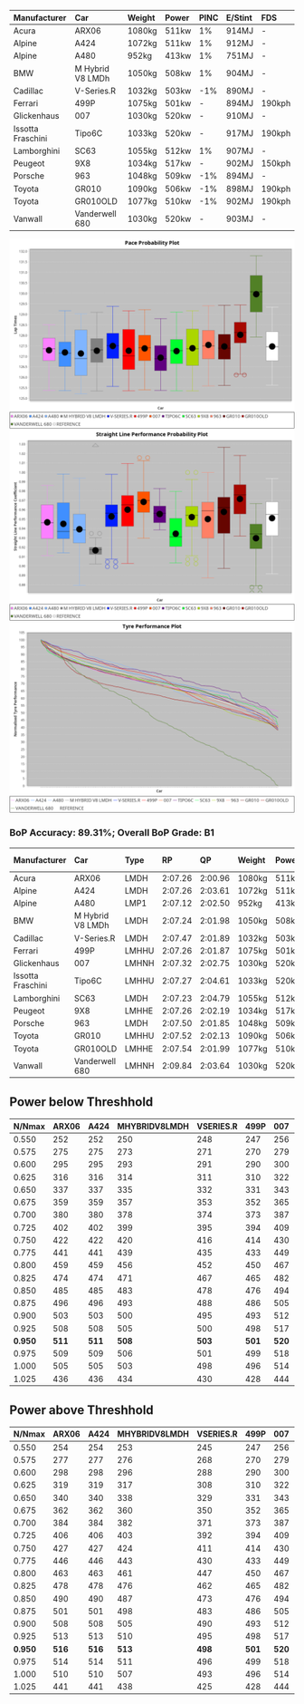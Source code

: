 |Manufacturer|Car|Weight|Power|PINC|E/Stint|FDS|
|:-|:-|:-|:-|:-|:-|:-|
|Acura|ARX06|1080kg|511kw|1%|914MJ|-|
|Alpine|A424|1072kg|511kw|1%|912MJ|-|
|Alpine|A480|952kg|413kw|1%|751MJ|-|
|BMW|M Hybrid V8 LMDh|1050kg|508kw|1%|904MJ|-|
|Cadillac|V-Series.R|1032kg|503kw|-1%|890MJ|-|
|Ferrari|499P|1075kg|501kw|-|894MJ|190kph|
|Glickenhaus|007|1030kg|520kw|-|910MJ|-|
|Issotta Fraschini|Tipo6C|1033kg|520kw|-|917MJ|190kph|
|Lamborghini|SC63|1055kg|512kw|1%|907MJ|-|
|Peugeot|9X8|1034kg|517kw|-|902MJ|150kph|
|Porsche|963|1048kg|509kw|-1%|894MJ|-|
|Toyota|GR010|1090kg|506kw|-1%|898MJ|190kph|
|Toyota|GR010OLD|1077kg|510kw|-1%|902MJ|190kph|
|Vanwall|Vanderwell 680|1030kg|520kw|-|903MJ|-|

![PACECHART](./IMG/ACOMETHOD.png)
![STRAIGHTLINEPERFORMANCECHART](./IMG/ACOMETHOD_sp.png)
![TYREPERFORMANCECHART](./IMG/ACOMETHOD_tw.png)

### BoP Accuracy: 89.31%; Overall BoP Grade: B1
|Manufacturer|Car|Type|RP|QP|Weight|Power¹|Threshhold|PINC|Power²|E/Stint|AVG Vmax|FDS|RDLC|L/Stint|BOP-Grade|ModelAccuracy|ModelPoints|Match%|
|:-|:-|:-|:-|:-|:-|:-|:-|:-|:-|:-|:-|:-|:-|:-|:-|:-|:-|:-|
|Acura|ARX06|LMDH|2:07.26|2:00.96|1080kg|511kw|210.0kph|1%|516kw|914MJ|301.44kph|-|0.99|25|-C1|100.00%|995|78.61%|
|Alpine|A424|LMDH|2:07.26|2:03.61|1072kg|511kw|210.0kph|1%|516kw|912MJ|301.46kph|-|0.99|25|~A1|81.15%|521|99.62%|
|Alpine|A480|LMP1|2:07.12|2:02.50|952kg|413kw|210.0kph|1%|417kw|751MJ|298.14kph|-|0.97|23|~A1|67.92%|957|100.00%|
|BMW|M Hybrid V8 LMDh|LMDH|2:07.24|2:01.98|1050kg|508kw|210.0kph|1%|513kw|904MJ|298.57kph|-|1.02|25|-A2|98.60%|1690|90.41%|
|Cadillac|V-Series.R|LMDH|2:07.47|2:01.89|1032kg|503kw|210.0kph|-1%|498kw|890MJ|302.57kph|-|1.03|25|+A2|91.10%|1770|94.57%|
|Ferrari|499P|LMHHU|2:07.26|2:01.87|1075kg|501kw|210.0kph|-|501kw|894MJ|302.72kph|190kph|1.02|25|~A1|84.26%|2292|99.86%|
|Glickenhaus|007|LMHNH|2:07.32|2:02.75|1030kg|520kw|210.0kph|-|520kw|910MJ|307.08kph|-|0.96|25|~A1|94.63%|1605|96.56%|
|Issotta Fraschini|Tipo6C|LMHHU|2:07.27|2:04.61|1033kg|520kw|210.0kph|-|520kw|917MJ|304.90kph|190kph|1.07|25|+B1|66.67%|96|86.44%|
|Lamborghini|SC63|LMDH|2:07.23|2:04.79|1055kg|512kw|210.0kph|1%|517kw|907MJ|300.44kph|-|1.04|25|+B1|96.77%|419|88.31%|
|Peugeot|9X8|LMHHE|2:07.26|2:02.19|1034kg|517kw|210.0kph|-|517kw|902MJ|303.33kph|150kph|1.03|25|~A1|83.63%|2468|100.00%|
|Porsche|963|LMDH|2:07.50|2:01.85|1048kg|509kw|210.0kph|-1%|504kw|894MJ|302.46kph|-|1.02|25|~A1|93.14%|5746|100.00%|
|Toyota|GR010|LMHHU|2:07.52|2:02.13|1090kg|506kw|210.0kph|-1%|501kw|898MJ|301.97kph|190kph|1.00|25|~A1|87.37%|3154|100.00%|
|Toyota|GR010OLD|LMHHE|2:07.54|2:01.99|1077kg|510kw|210.0kph|-1%|505kw|902MJ|304.89kph|190kph|1.01|25|~A1|89.81%|1393|100.00%|
|Vanwall|Vanderwell 680|LMHNH|2:09.84|2:03.64|1030kg|520kw|210.0kph|-|520kw|903MJ|300.15kph|-|1.02|25|+Ω1|90.28%|604|15.96%|

## Power below Threshhold
|N/Nmax|ARX06|A424|MHYBRIDV8LMDH|VSERIES.R|499P|007|TIPO6C|SC63|9X8|963|GR010|GR010OLD|VANDERWELL680|​|RPM|A480|
|:-|:-|:-|:-|:-|:-|:-|:-|:-|:-|:-|:-|:-|:-|:-|:-|:-|
|0.550|252|252|250|248|247|256|256|252|255|251|249|251|256|​|--|-|
|0.575|275|275|273|271|270|279|279|275|278|274|272|274|279|​|--|-|
|0.600|295|295|293|291|290|300|300|296|298|294|292|295|300|​|--|-|
|0.625|316|316|314|311|310|322|322|317|320|315|313|316|322|​|--|-|
|0.650|337|337|335|332|331|343|343|338|341|336|334|337|343|​|--|-|
|0.675|359|359|357|353|352|365|365|359|363|357|355|358|365|​|--|-|
|0.700|380|380|378|374|373|387|387|381|385|379|377|380|387|​|--|-|
|0.725|402|402|399|395|394|409|409|403|407|400|398|401|409|​|--|-|
|0.750|422|422|420|416|414|430|430|423|427|421|418|422|430|​|--|-|
|0.775|441|441|439|435|433|449|449|442|446|440|437|441|449|​|5000|244|
|0.800|459|459|456|452|450|467|467|460|464|457|454|458|467|​|5500|288|
|0.825|474|474|471|467|465|482|482|475|479|472|469|473|482|​|6000|321|
|0.850|485|485|483|478|476|494|494|486|491|484|481|485|494|​|6500|363|
|0.875|496|496|493|488|486|505|505|497|502|494|491|495|505|​|7000|406|
|0.900|503|503|500|495|493|512|512|504|509|501|498|502|512|​|7500|416|
|0.925|508|508|505|500|498|517|517|509|514|506|503|507|517|​|8000|412|
|**0.950**|**511**|**511**|**508**|**503**|**501**|**520**|**520**|**512**|**517**|**509**|**506**|**510**|**520**|**​**|**8500**|**415**|
|0.975|509|509|506|501|499|518|518|510|515|507|504|508|518|​|9000|208|
|1.000|505|505|503|498|496|514|514|506|511|504|501|505|514|​|--|-|
|1.025|436|436|434|430|428|444|444|437|441|435|432|436|444|​|--|-|

## Power above Threshhold
|N/Nmax|ARX06|A424|MHYBRIDV8LMDH|VSERIES.R|499P|007|TIPO6C|SC63|9X8|963|GR010|GR010OLD|VANDERWELL680|​|RPM|A480|
|:-|:-|:-|:-|:-|:-|:-|:-|:-|:-|:-|:-|:-|:-|:-|:-|:-|
|0.550|254|254|253|245|247|256|256|255|255|248|247|249|256|​|--|-|
|0.575|277|277|276|268|270|279|279|278|278|271|270|272|279|​|--|-|
|0.600|298|298|296|288|290|300|300|298|298|291|290|292|300|​|--|-|
|0.625|319|319|317|308|310|322|322|320|320|312|310|312|322|​|--|-|
|0.650|340|340|338|329|331|343|343|341|341|333|331|333|343|​|--|-|
|0.675|362|362|360|350|352|365|365|363|363|354|352|355|365|​|--|-|
|0.700|384|384|382|371|373|387|387|385|385|375|373|376|387|​|--|-|
|0.725|406|406|403|392|394|409|409|407|407|396|394|397|409|​|--|-|
|0.750|427|427|424|411|414|430|430|427|427|416|414|417|430|​|--|-|
|0.775|446|446|443|430|433|449|449|446|446|435|433|436|449|​|5000|244|
|0.800|463|463|461|447|450|467|467|464|464|453|450|454|467|​|5500|288|
|0.825|478|478|476|462|465|482|482|479|479|468|465|469|482|​|6000|321|
|0.850|490|490|487|473|476|494|494|491|491|479|476|480|494|​|6500|363|
|0.875|501|501|498|483|486|505|505|502|502|489|486|490|505|​|7000|406|
|0.900|508|508|505|490|493|512|512|509|509|496|493|497|512|​|7500|416|
|0.925|513|513|510|495|498|517|517|514|514|501|498|502|517|​|8000|412|
|**0.950**|**516**|**516**|**513**|**498**|**501**|**520**|**520**|**517**|**517**|**504**|**501**|**505**|**520**|**​**|**8500**|**415**|
|0.975|514|514|511|496|499|518|518|515|515|502|499|503|518|​|9000|208|
|1.000|510|510|507|493|496|514|514|511|511|499|496|500|514|​|--|-|
|1.025|441|441|438|425|428|444|444|441|441|430|428|431|444|​|--|-|

